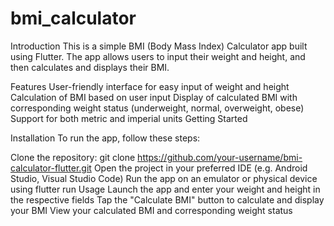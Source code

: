 # bmi_calculator

Introduction
This is a simple BMI (Body Mass Index) Calculator app built using Flutter. The app allows users to input their weight and height, and then calculates and displays their BMI.

Features
User-friendly interface for easy input of weight and height
Calculation of BMI based on user input
Display of calculated BMI with corresponding weight status (underweight, normal, overweight, obese)
Support for both metric and imperial units
Getting Started

Installation
To run the app, follow these steps:

Clone the repository: git clone https://github.com/your-username/bmi-calculator-flutter.git
Open the project in your preferred IDE (e.g. Android Studio, Visual Studio Code)
Run the app on an emulator or physical device using flutter run
Usage
Launch the app and enter your weight and height in the respective fields
Tap the "Calculate BMI" button to calculate and display your BMI
View your calculated BMI and corresponding weight status
